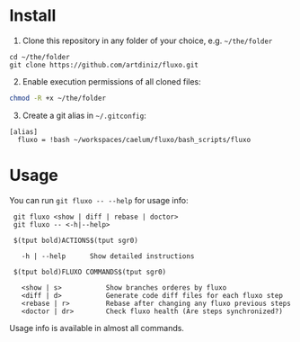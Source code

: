 # Install

  1. Clone this repository in any folder of your choice, e.g. `~/the/folder`
  ```
  cd ~/the/folder
  git clone https://github.com/artdiniz/fluxo.git
  ```
  2. Enable execution permissions of all cloned files:
    
  ```bash
  chmod -R +x ~/the/folder
  ```
  3. Create a git alias in `~/.gitconfig`:
  ```
  [alias]
    fluxo = !bash ~/workspaces/caelum/fluxo/bash_scripts/fluxo
  ```
  
# Usage

You can run `git fluxo -- --help` for usage info:

 ```
  git fluxo <show | diff | rebase | doctor>
  git fluxo -- <-h|--help>

  $(tput bold)ACTIONS$(tput sgr0)

    -h | --help      Show detailed instructions

  $(tput bold)FLUXO COMMANDS$(tput sgr0)

    <show | s>           Show branches orderes by fluxo
    <diff | d>           Generate code diff files for each fluxo step
    <rebase | r>         Rebase after changing any fluxo previous steps
    <doctor | dr>        Check fluxo health (Are steps synchronized?)
  ```

Usage info is available in almost all commands.
